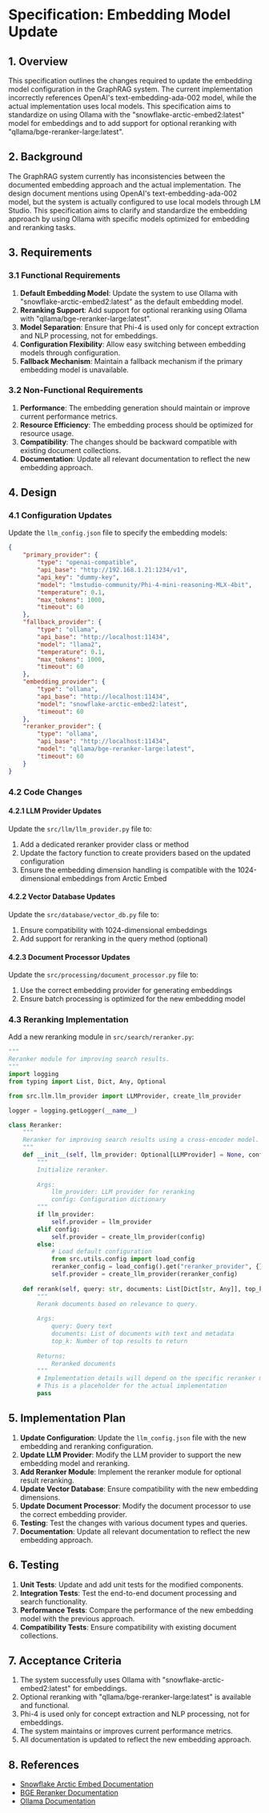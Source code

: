 # Specification: Embedding Model Update

## 1. Overview

This specification outlines the changes required to update the embedding model configuration in the GraphRAG system. The current implementation incorrectly references OpenAI's text-embedding-ada-002 model, while the actual implementation uses local models. This specification aims to standardize on using Ollama with the "snowflake-arctic-embed2:latest" model for embeddings and to add support for optional reranking with "qllama/bge-reranker-large:latest".

## 2. Background

The GraphRAG system currently has inconsistencies between the documented embedding approach and the actual implementation. The design document mentions using OpenAI's text-embedding-ada-002 model, but the system is actually configured to use local models through LM Studio. This specification aims to clarify and standardize the embedding approach by using Ollama with specific models optimized for embedding and reranking tasks.

## 3. Requirements

### 3.1 Functional Requirements

1. **Default Embedding Model**: Update the system to use Ollama with "snowflake-arctic-embed2:latest" as the default embedding model.
2. **Reranking Support**: Add support for optional reranking using Ollama with "qllama/bge-reranker-large:latest".
3. **Model Separation**: Ensure that Phi-4 is used only for concept extraction and NLP processing, not for embeddings.
4. **Configuration Flexibility**: Allow easy switching between embedding models through configuration.
5. **Fallback Mechanism**: Maintain a fallback mechanism if the primary embedding model is unavailable.

### 3.2 Non-Functional Requirements

1. **Performance**: The embedding generation should maintain or improve current performance metrics.
2. **Resource Efficiency**: The embedding process should be optimized for resource usage.
3. **Compatibility**: The changes should be backward compatible with existing document collections.
4. **Documentation**: Update all relevant documentation to reflect the new embedding approach.

## 4. Design

### 4.1 Configuration Updates

Update the `llm_config.json` file to specify the embedding models:

```json
{
    "primary_provider": {
        "type": "openai-compatible",
        "api_base": "http://192.168.1.21:1234/v1",
        "api_key": "dummy-key",
        "model": "lmstudio-community/Phi-4-mini-reasoning-MLX-4bit",
        "temperature": 0.1,
        "max_tokens": 1000,
        "timeout": 60
    },
    "fallback_provider": {
        "type": "ollama",
        "api_base": "http://localhost:11434",
        "model": "llama2",
        "temperature": 0.1,
        "max_tokens": 1000,
        "timeout": 60
    },
    "embedding_provider": {
        "type": "ollama",
        "api_base": "http://localhost:11434",
        "model": "snowflake-arctic-embed2:latest",
        "timeout": 60
    },
    "reranker_provider": {
        "type": "ollama",
        "api_base": "http://localhost:11434",
        "model": "qllama/bge-reranker-large:latest",
        "timeout": 60
    }
}
```

### 4.2 Code Changes

#### 4.2.1 LLM Provider Updates

Update the `src/llm/llm_provider.py` file to:
1. Add a dedicated reranker provider class or method
2. Update the factory function to create providers based on the updated configuration
3. Ensure the embedding dimension handling is compatible with the 1024-dimensional embeddings from Arctic Embed

#### 4.2.2 Vector Database Updates

Update the `src/database/vector_db.py` file to:
1. Ensure compatibility with 1024-dimensional embeddings
2. Add support for reranking in the query method (optional)

#### 4.2.3 Document Processor Updates

Update the `src/processing/document_processor.py` file to:
1. Use the correct embedding provider for generating embeddings
2. Ensure batch processing is optimized for the new embedding model

### 4.3 Reranking Implementation

Add a new reranking module in `src/search/reranker.py`:

```python
"""
Reranker module for improving search results.
"""
import logging
from typing import List, Dict, Any, Optional

from src.llm.llm_provider import LLMProvider, create_llm_provider

logger = logging.getLogger(__name__)

class Reranker:
    """
    Reranker for improving search results using a cross-encoder model.
    """
    def __init__(self, llm_provider: Optional[LLMProvider] = None, config: Optional[Dict[str, Any]] = None):
        """
        Initialize reranker.
        
        Args:
            llm_provider: LLM provider for reranking
            config: Configuration dictionary
        """
        if llm_provider:
            self.provider = llm_provider
        elif config:
            self.provider = create_llm_provider(config)
        else:
            # Load default configuration
            from src.utils.config import load_config
            reranker_config = load_config().get("reranker_provider", {})
            self.provider = create_llm_provider(reranker_config)
    
    def rerank(self, query: str, documents: List[Dict[str, Any]], top_k: int = 5) -> List[Dict[str, Any]]:
        """
        Rerank documents based on relevance to query.
        
        Args:
            query: Query text
            documents: List of documents with text and metadata
            top_k: Number of top results to return
            
        Returns:
            Reranked documents
        """
        # Implementation details will depend on the specific reranker model
        # This is a placeholder for the actual implementation
        pass
```

## 5. Implementation Plan

1. **Update Configuration**: Update the `llm_config.json` file with the new embedding and reranking configuration.
2. **Update LLM Provider**: Modify the LLM provider to support the new embedding model and reranking.
3. **Add Reranker Module**: Implement the reranker module for optional result reranking.
4. **Update Vector Database**: Ensure compatibility with the new embedding dimensions.
5. **Update Document Processor**: Modify the document processor to use the correct embedding provider.
6. **Testing**: Test the changes with various document types and queries.
7. **Documentation**: Update all relevant documentation to reflect the new embedding approach.

## 6. Testing

1. **Unit Tests**: Update and add unit tests for the modified components.
2. **Integration Tests**: Test the end-to-end document processing and search functionality.
3. **Performance Tests**: Compare the performance of the new embedding model with the previous approach.
4. **Compatibility Tests**: Ensure compatibility with existing document collections.

## 7. Acceptance Criteria

1. The system successfully uses Ollama with "snowflake-arctic-embed2:latest" for embeddings.
2. Optional reranking with "qllama/bge-reranker-large:latest" is available and functional.
3. Phi-4 is used only for concept extraction and NLP processing, not for embeddings.
4. The system maintains or improves current performance metrics.
5. All documentation is updated to reflect the new embedding approach.

## 8. References

- [Snowflake Arctic Embed Documentation](https://huggingface.co/Snowflake/arctic-embed-2)
- [BGE Reranker Documentation](https://huggingface.co/BAAI/bge-reranker-large)
- [Ollama Documentation](https://ollama.ai/library)
